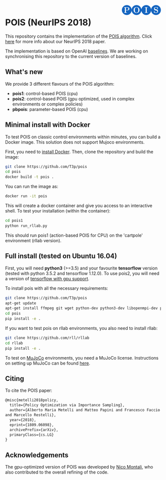 <img src="data/logo.png" width=25% align="right" />

# POIS (NeurIPS 2018)

This repository contains the implementation of the [POIS algorithm](https://arxiv.org/abs/1809.06098).
Click [here](https://t3p.github.io/NIPS/) for more info about our NeurIPS 2018 paper.

The implementation is based on OpenAI [baselines](https://github.com/openai/baselines).
We are working on synchronising this repository to the current version of baselines.

## What's new
We provide 3 different flavours of the POIS algorithm:
- **pois1**: control-based POIS (cpu)
- **pois2**: control-based POIS (gpu optimized, used in complex environments or complex policies)
- **pbpois**: parameter-based POIS (cpu)

## Minimal install with Docker
To test POIS on classic control environments within minutes, you can build a Docker image. This solution does not support Mujoco environments.

First, you need to [install Docker](https://docs.docker.com/get-started/#prepare-your-docker-environment). 
Then, clone the repository and build the image:

```bash
git clone https://github.com/T3p/pois
cd pois
docker build -t pois .
```

You can run the image as:


```bash
docker run -it pois
```

This will create a docker container and give you access to an interactive shell.
To test your installation (within the container):


```bash
cd pois1
python run_rllab.py
```

This should run pois1 (action-based POIS for CPU) on the 'cartpole' environment (rllab version).

## Full install (tested on Ubuntu 16.04)
First, you will need **python3** (>=3.5) and your favourite **tensorflow** version (tested with python 3.5.2 and tensorflow 1.12.0).
To use pois2, you will need a version of [tensorflow with gpu support](https://www.tensorflow.org/install/gpu).

To install pois with all the necessary requirements:

```bash
git clone https://github.com/T3p/pois
apt-get update
apt-get install ffmpeg git wget python-dev python3-dev libopenmpi-dev python-pip zlib1g-dev cmake python-opencv swig
cd pois
pip install -e .
```

If you want to test pois on rllab environments, you also need to install rllab:

```bash
git clone https://github.com/rll/rllab
cd rllab
pip install -e .
```

To test on [MuJoCo](http://www.mujoco.org) environments, you need a MuJoCo license. Instructions on setting up MuJoCo can be found [here](https://github.com/openai/mujoco-py).

## Citing
To cite the POIS paper:

    @misc{metelli2018policy,
      title={Policy Optimization via Importance Sampling},
      author={Alberto Maria Metelli and Matteo Papini and Francesco Faccio and Marcello Restelli},
      year={2018},
      eprint={1809.06098},
      archivePrefix={arXiv},
      primaryClass={cs.LG}
    }
    
 ## Acknowledgements
 The gpu-optimized version of POIS was developed by [Nico Montali](https://github.com/nicomon24), who also contributed to the overall refining of the code.
